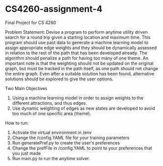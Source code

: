 # CS4260-assignment-4
Final Project for CS 4260

Problem Statement: Devise a program to perform anytime utility driven search for a round trip given a starting location and maximum time. 
This program should use past data to generate a machine learning model to assign appropriate edge weights and they should be dynamically assessed in relation to the rest of the path that has been developed already. 
The algorithm should penalize a path for having too many of one theme. An important note is that the weighting should not be updated on the original graph, but must be tracked in the path itself, as one path should not change the entire graph. 
Even after a suitable solution has been found, alternative solutions should be explored to give the user options.

Two Main Objectives
1) Using a machine learning model in order to assign weights to the different attractions, and thus edges.
2) Use dynamic weighting of edges as new states are developed to avoid too much of one specific area (theme).


How to run:
1) Activate the virtual environment in /env
2) Change the /config.YAML file for your training parameters
3) Run generatePref.py to create the user's preferences
4) Change the prefFile in /config.YAML to point to your preferences that you just made
5) Run main.py to run the anytime solver.
